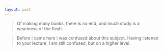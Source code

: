 ```yaml
---
layout: post
---
```


> Of making many books, there is no end; and much study is a weariness of the flesh.

> Before I came here I was confused about this subject. Having listened to your lecture, I am still confused, but on a higher level.

